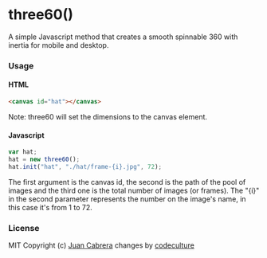 three60()
=========
A simple Javascript method that creates a smooth spinnable 360 with inertia for mobile and desktop.

### Usage
#### HTML
 ```html
<canvas id="hat"></canvas>
 ```
Note: three60 will set the dimensions to the canvas element.
#### Javascript
 ```javascript
var hat;
hat = new three60();
hat.init("hat", "./hat/frame-{i}.jpg", 72);
 ```
The first argument is the canvas id, the second is the path of the pool of images and the third one is the total number of images (or frames). The "{i}" in the second parameter represents the number on the image's name, in this case it's from 1 to 72.


### License
MIT Copyright (c) [Juan Cabrera](http://juan.me/) changes by [codeculture](http://www.codeculture.de)